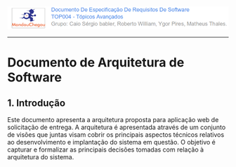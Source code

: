 ![](/assets/logo_mandou_chegou.png)

---

# Documento de Arquitetura de Software

## 

## 1. Introdução

Este documento apresenta a arquitetura proposta para aplicação web de solicitação de entrega. A arquitetura é apresentada através de um conjunto de visões que juntas visam cobrir os principais aspectos técnicos relativos ao desenvolvimento e implantação do sistema em questão. O objetivo é capturar e formalizar as principais decisões tomadas com relação à arquitetura do sistema.






